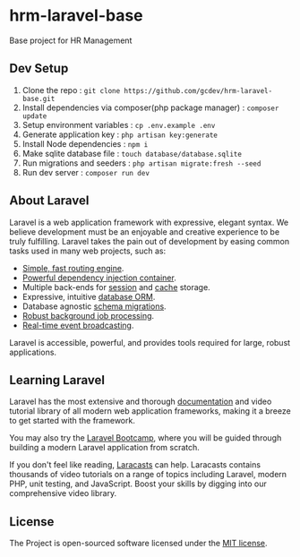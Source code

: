# hrm-laravel-base

Base project for HR Management

## Dev Setup

1. Clone the repo : `git clone https://github.com/gcdev/hrm-laravel-base.git`
2. Install dependencies via composer(php package manager) : `composer update`
3. Setup environment variables : `cp .env.example .env`
4. Generate application key : `php artisan key:generate`
5. Install Node dependencies : `npm i`
6. Make sqlite database file : `touch database/database.sqlite`
7. Run migrations and seeders : `php artisan migrate:fresh --seed`
8. Run dev server : `composer run dev`

## About Laravel

Laravel is a web application framework with expressive, elegant syntax. We believe development must be an enjoyable and creative experience to be truly fulfilling. Laravel takes the pain out of development by easing common tasks used in many web projects, such as:

-   [Simple, fast routing engine](https://laravel.com/docs/routing).
-   [Powerful dependency injection container](https://laravel.com/docs/container).
-   Multiple back-ends for [session](https://laravel.com/docs/session) and [cache](https://laravel.com/docs/cache) storage.
-   Expressive, intuitive [database ORM](https://laravel.com/docs/eloquent).
-   Database agnostic [schema migrations](https://laravel.com/docs/migrations).
-   [Robust background job processing](https://laravel.com/docs/queues).
-   [Real-time event broadcasting](https://laravel.com/docs/broadcasting).

Laravel is accessible, powerful, and provides tools required for large, robust applications.

## Learning Laravel

Laravel has the most extensive and thorough [documentation](https://laravel.com/docs) and video tutorial library of all modern web application frameworks, making it a breeze to get started with the framework.

You may also try the [Laravel Bootcamp](https://bootcamp.laravel.com), where you will be guided through building a modern Laravel application from scratch.

If you don't feel like reading, [Laracasts](https://laracasts.com) can help. Laracasts contains thousands of video tutorials on a range of topics including Laravel, modern PHP, unit testing, and JavaScript. Boost your skills by digging into our comprehensive video library.

## License

The Project is open-sourced software licensed under the [MIT license](https://opensource.org/licenses/MIT).
